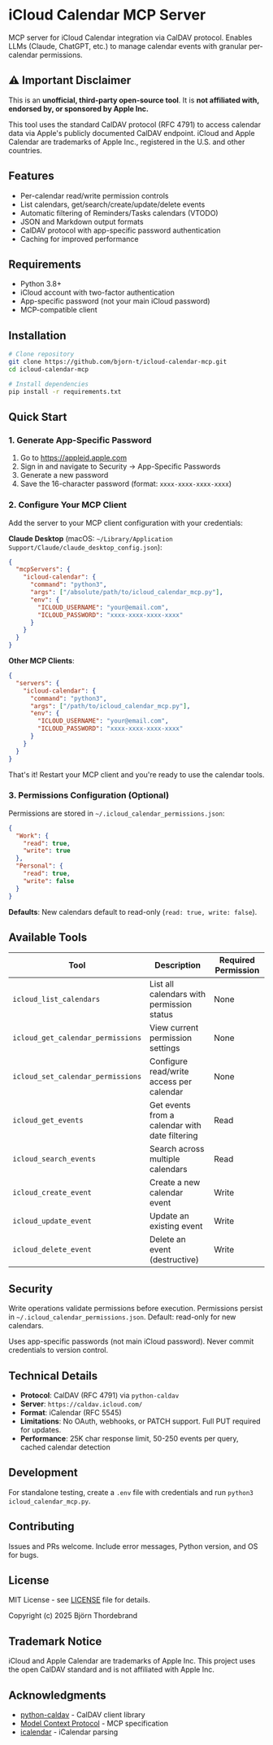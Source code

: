 # iCloud Calendar MCP Server

MCP server for iCloud Calendar integration via CalDAV protocol. Enables LLMs (Claude, ChatGPT, etc.) to manage calendar events with granular per-calendar permissions.

## ⚠️ Important Disclaimer

This is an **unofficial, third-party open-source tool**. It is **not affiliated with, endorsed by, or sponsored by Apple Inc.**

This tool uses the standard CalDAV protocol (RFC 4791) to access calendar data via Apple's publicly documented CalDAV endpoint. iCloud and Apple Calendar are trademarks of Apple Inc., registered in the U.S. and other countries.

## Features

- Per-calendar read/write permission controls
- List calendars, get/search/create/update/delete events
- Automatic filtering of Reminders/Tasks calendars (VTODO)
- JSON and Markdown output formats
- CalDAV protocol with app-specific password authentication
- Caching for improved performance

## Requirements

- Python 3.8+
- iCloud account with two-factor authentication
- App-specific password (not your main iCloud password)
- MCP-compatible client

## Installation

```bash
# Clone repository
git clone https://github.com/bjorn-t/icloud-calendar-mcp.git
cd icloud-calendar-mcp

# Install dependencies
pip install -r requirements.txt
```

## Quick Start

### 1. Generate App-Specific Password

1. Go to https://appleid.apple.com
2. Sign in and navigate to Security → App-Specific Passwords
3. Generate a new password
4. Save the 16-character password (format: `xxxx-xxxx-xxxx-xxxx`)

### 2. Configure Your MCP Client

Add the server to your MCP client configuration with your credentials:

**Claude Desktop** (macOS: `~/Library/Application Support/Claude/claude_desktop_config.json`):

```json
{
  "mcpServers": {
    "icloud-calendar": {
      "command": "python3",
      "args": ["/absolute/path/to/icloud_calendar_mcp.py"],
      "env": {
        "ICLOUD_USERNAME": "your@email.com",
        "ICLOUD_PASSWORD": "xxxx-xxxx-xxxx-xxxx"
      }
    }
  }
}
```

**Other MCP Clients**:

```json
{
  "servers": {
    "icloud-calendar": {
      "command": "python3",
      "args": ["/path/to/icloud_calendar_mcp.py"],
      "env": {
        "ICLOUD_USERNAME": "your@email.com",
        "ICLOUD_PASSWORD": "xxxx-xxxx-xxxx-xxxx"
      }
    }
  }
}
```

That's it! Restart your MCP client and you're ready to use the calendar tools.

### 3. Permissions Configuration (Optional)

Permissions are stored in `~/.icloud_calendar_permissions.json`:

```json
{
  "Work": {
    "read": true,
    "write": true
  },
  "Personal": {
    "read": true,
    "write": false
  }
}
```

**Defaults**: New calendars default to read-only (`read: true, write: false`).

## Available Tools

| Tool | Description | Required Permission |
|------|-------------|---------------------|
| `icloud_list_calendars` | List all calendars with permission status | None |
| `icloud_get_calendar_permissions` | View current permission settings | None |
| `icloud_set_calendar_permissions` | Configure read/write access per calendar | None |
| `icloud_get_events` | Get events from a calendar with date filtering | Read |
| `icloud_search_events` | Search across multiple calendars | Read |
| `icloud_create_event` | Create a new calendar event | Write |
| `icloud_update_event` | Update an existing event | Write |
| `icloud_delete_event` | Delete an event (destructive) | Write |

## Security

Write operations validate permissions before execution. Permissions persist in `~/.icloud_calendar_permissions.json`. Default: read-only for new calendars.

Uses app-specific passwords (not main iCloud password). Never commit credentials to version control.

## Technical Details

- **Protocol**: CalDAV (RFC 4791) via `python-caldav`
- **Server**: `https://caldav.icloud.com/`
- **Format**: iCalendar (RFC 5545)
- **Limitations**: No OAuth, webhooks, or PATCH support. Full PUT required for updates.
- **Performance**: 25K char response limit, 50-250 events per query, cached calendar detection

## Development

For standalone testing, create a `.env` file with credentials and run `python3 icloud_calendar_mcp.py`.

## Contributing

Issues and PRs welcome. Include error messages, Python version, and OS for bugs.

## License

MIT License - see [LICENSE](LICENSE) file for details.

Copyright (c) 2025 Björn Thordebrand

## Trademark Notice

iCloud and Apple Calendar are trademarks of Apple Inc. This project uses the open CalDAV standard and is not affiliated with Apple Inc.

## Acknowledgments

- [python-caldav](https://github.com/python-caldav/caldav) - CalDAV client library
- [Model Context Protocol](https://modelcontextprotocol.io/) - MCP specification
- [icalendar](https://github.com/collective/icalendar) - iCalendar parsing
